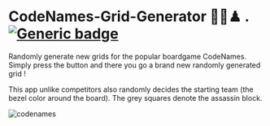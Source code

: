 
# CodeNames-Grid-Generator 🎯🎲♟ . [![Generic badge](https://img.shields.io/badge/GHPAGES-UP-GREEN.svg)](https://almiche.github.io/CodeNames-Grid-Generator/index.html)
Randomly generate new grids for the popular boardgame CodeNames. Simply press the button and there you go a brand new randomly generated grid !

This app unlike competitors also randomly decides the starting team (the bezel color around the board). The grey squares denote the assassin block.

![codenames](https://user-images.githubusercontent.com/14715156/50496832-dddc7080-0a00-11e9-9b1a-c75b9ca7dd46.gif)
